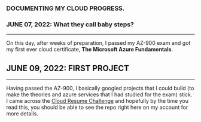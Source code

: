 ### DOCUMENTING MY CLOUD PROGRESS.

<!--
**ay099/ay099** is a ✨ _special_ ✨ repository because its `README.md` (this file) appears on your GitHub profile.

Here are some ideas to get you started:

- 🔭 I’m currently working on ...
- 🌱 I’m currently learning ...
- 👯 I’m looking to collaborate on ...
- 🤔 I’m looking for help with ...
- 💬 Ask me about ...
- 📫 How to reach me: ...
- 😄 Pronouns:  
- ⚡ Fun fact: ...
-->

### JUNE 07, 2022: What they call baby steps?
--- 
On this day, after weeks of preparation, I passed my AZ-900 exam and got my first ever cloud certificate, **The Microsoft Azure Fundamentals**. 

## JUNE 09, 2022: FIRST PROJECT
---
Having passed the AZ-900, I basically googled projects that I could build (to make the theories and azure services that I had studied for the exam) stick. I came across the [Cloud Resume Challenge](https://cloudresumechallenge.dev/) and hopefully by the time you read this, you should be able to see the repo right here on my account for more details. 
